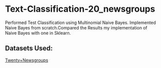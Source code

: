# Text-Classification-20_newsgroups
Performed Test Classification using Multinomial Naive Bayes. Implemented Naive Bayes from scratch.Compared the Results my implementation of Naive Bayes with one in Sklearn.

## Datasets Used:

[Twenty+Newsgroups](http://archive.ics.uci.edu/ml/datasets/Twenty+Newsgroups)

